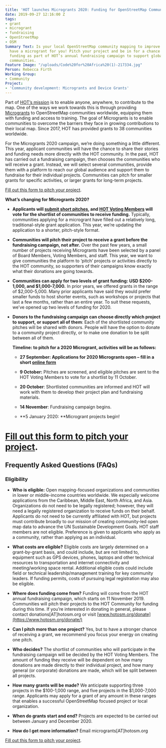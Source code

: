 ```yaml
---
title: 'HOT launches Microgrants 2020: Funding for OpenStreetMap Communities'
date: 2019-09-27 12:16:00 Z
tags:
- grant
- microgrant
- fundraising
- OpenStreetMap
- OSM
Summary Text: Is your local OpenStreetMap community mapping to improve lives? We could
  have a microgrant for you! Pitch your project and be in for a chance to receive
  funding as part of HOT’s annual fundraising campaign to support global OpenStreetMap
  communities.
Feature Image: "/uploads/Code%20for%20Africa%20(1)-217334.jpg"
Person: Rebecca Firth
Working Group:
- Community
Project:
- 'Community development: Microgrants and Device Grants'
---
```


Part of [HOT’s mission](https://www.hotosm.org/updates/launch-of-mapping-2021-hots-three-year-strategy/) is to enable anyone, anywhere, to contribute to the map. One of the ways we work towards this is through providing [Microgrants](https://www.hotosm.org/projects/microgrants_and_community_development) to OpenStreetMap communities worldwide, equipping them with funding and access to training. The goal of Microgrants is to enable communities to overcome the barriers they face in growing contributions to their local map. Since 2017, HOT has provided grants to 38 communities worldwide.

For the Microgrants 2020 campaign, we’re doing something a little different. This year, applicant communities will have the chance to share their stories and funding needs more directly with the HOT community. In the past, HOT has carried out a fundraising campaign, then chooses the communities who will receive a grant. Instead, we will select several communities, provide them with a platform to reach our global audience and support them to fundraise for their individual projects. Communities can pitch for smaller grants for specific activities, or larger grants for long-term projects.

[Fill out this form to pitch your project](https://docs.google.com/forms/d/e/1FAIpQLSc0znsv5ls1gMCaI2e4ZgI-XfOdtMpbFk-rslC9SdO3fH_BZA/viewform).

**What’s changing for Microgrants 2020?**

* **Applicants will [submit short pitches](https://docs.google.com/forms/d/e/1FAIpQLSc0znsv5ls1gMCaI2e4ZgI-XfOdtMpbFk-rslC9SdO3fH_BZA/viewform), and [HOT Voting Members](https://www.hotosm.org/voting-members) will vote for the shortlist of communities to receive funding.** Typically, communities applying for a microgrant have filled out a relatively long, traditional-style grant application. This year, we’re updating the application to a shorter, pitch-style format.

* **Communities will pitch their project to receive a grant before the fundraising campaign, not after.** Over the past few years, a small number of projects receiving Microgrants have been selected by a panel of Board Members, Voting Members, and staff. This year, we want to give communities the platform to ‘pitch’ projects or activities directly to the HOT community, so supporters of their campaigns know exactly what their donations are going towards.

* **Communities can apply for two levels of grant funding: USD $200-1,000, and $1,000-7,000.** In prior years, we offered grants in the range of $2,000-5,000. Many prior applicants have said they would prefer smaller funds to host shorter events, such as workshops or projects that last a few months, rather than an entire year. To suit these requests, we’ve opened up two levels of funding for 2020.

* **Donors to the fundraising campaign can choose directly which project to support, or support all of them**: Each of the shortlisted community pitches will be shared with donors. People will have the option to donate to a community project directly, or to make one donation to be split between all of them.

  **Timeline: to pitch for a 2020 Microgrant, activities will be as follows:**

  * **27 September: Applications for 2020 Microgrants open – fill in a short [online form](https://docs.google.com/forms/d/e/1FAIpQLSc0znsv5ls1gMCaI2e4ZgI-XfOdtMpbFk-rslC9SdO3fH_BZA/viewform)**

  * **9 October:** Pitches are screened, and eligible pitches are sent to the HOT Voting Members to vote for a shortlist by 11 October.

  * **20 October**: Shortlisted communities are informed and HOT will work with them to develop their project plan and fundraising materials.

  * **14 November**: Fundraising campaign begins.

  * \*\*5 January 2020: \*\*Microgrant projects begin!

# [Fill out this form to pitch your project](https://docs.google.com/forms/d/e/1FAIpQLSc0znsv5ls1gMCaI2e4ZgI-XfOdtMpbFk-rslC9SdO3fH_BZA/viewform).

## Frequently Asked Questions (FAQs)

### Eligibility

* **Who is eligible:**
  Open mapping-focused organizations and communities in lower or middle-income countries worldwide. We especially welcome applications from  the Caribbean, Middle East, North Africa, and Asia. Organizations do not need to be legally registered; however, they will need a legally registered organization to receive funds on their behalf. Applicants do not need to be currently affiliated with HOT, but projects must contribute broadly to our mission of creating community-led open map data to advance the UN Sustainable Development Goals. HOT staff members are not eligible. Preference is given to applicants who apply as a community, rather than applying as an individual.

* **What costs are eligible?**
  Eligible costs are largely determined on a grant-by-grant basis, and could include, but are not limited to, equipment such as GPS devices, phones, laptops and other technical resources to transportation and internet connectivity and meeting/working space rental. Additional eligible costs could include field or technical leadership/management training for key community leaders. If funding permits, costs of pursuing legal registration may also be eligible.

* **Where does funding come from?**
  Funding will come from the HOT annual fundraising campaign, which starts on 11 November 2019. Communities will pitch their projects to the HOT Community for funding during this time. If you’re interested in donating in general, please contact donations\[AT\]hotosm.org or visit [www.hotosm.org/donate](https://www.hotosm.org/donate/)

* **Can I pitch more than one project?**
  Yes, but to have a stronger chance of receiving a grant, we recommend you focus your energy on creating one pitch.

* **Who decides?**
  The shortlist of communities who will participate in the fundraising campaign will be decided by the HOT Voting Members. The amount of funding they receive will be dependent on how many donations are made directly to their individual project, and how many general (or corporate) donations are made, which will be split between all projects.

* **How many grants will be made?**
  We anticipate supporting three projects in the $100-1,000 range, and five projects in the $1,000-7,000 range. Applicants may apply for a grant of any amount in these ranges that enables a successful OpenStreetMap focused project or local organization.

* **When do grants start and end?**
  Projects are expected to be carried out between January and December 2020.

* **How do I get more information?**
  Email microgrants\[AT\]hotosm.org

[Fill out this form to pitch your project](https://docs.google.com/forms/d/e/1FAIpQLSc0znsv5ls1gMCaI2e4ZgI-XfOdtMpbFk-rslC9SdO3fH_BZA/viewform).
